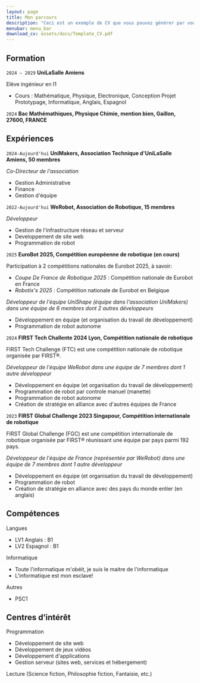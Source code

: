 ```yaml
---
layout: page
title: Mon parcours
description: "Ceci est un exemple de CV que vous pouvez générer par vous-même"
menubar: menu_bar
download_cv: assets/docs/Template_CV.pdf
---
```


## Formation 

`2024 – 2029`
**UniLaSalle Amiens**

Elève ingénieur en I1
* Cours : Mathématique, Physique, Electronique, Conception Projet Prototypage, Informatique, Anglais, Espagnol

`2024` **Bac Mathémathiques, Physique Chimie, mention bien, Gaillon, 27600, FRANCE**

## Expériences

`2024-Aujourd'hui` **UniMakers, Association Technique d'UniLaSalle Amiens, 50 membres**

_Co-Directeur de l'association_
* Gestion Administrative
* Finance
* Gestion d'équipe

`2022-Aujourd'hui` **WeRobot, Association de Robotique, 15 membres**

_Développeur_
* Gestion de l'infrastructure réseau et serveur
* Developpement de site web
* Programmation de robot

`2025` **EuroBot 2025, Compétition européenne de robotique (en cours)**

Participation à 2 compétitions nationales de Eurobot 2025, à savoir: 
- *Coupe De France de Robotique 2025* : Compétition nationale de Eurobot en France
- *Robotix's 2025* : Compétition nationale de Eurobot en Belgique

_Développeur de l'équipe UniShape (équipe dans l'association UniMakers) dans une équipe de 6 membres dont 2 autres développeurs_
* Développement en équipe (et organisation du travail de développement)
* Programmation de robot autonome

`2024` **FIRST Tech Challente 2024 Lyon, Compétition nationale de robotique**

FIRST Tech Challenge (FTC) est une compétition nationale de robotique organisée par FIRST®.

_Développeur de l'équipe WeRobot dans une équipe de 7 membres dont 1 autre développeur_
* Développement en équipe (et organisation du travail de développement)
* Programmation de robot par controle manuel (manette)
* Programmation de robot autonome
* Création de stratégie en alliance avec d'autres équipes de France


`2023` **FIRST Global Challenge 2023 Singapour, Compétition internationale de robotique**

FIRST Global Challenge (FGC) est une compétition internationale de robotique organisée par FIRST® réunissant une équipe par pays parmi 192 pays.

_Développeur de l'équipe de France (représentée par WeRobot) dans une équipe de 7 membres dont 1 autre développeur_
* Développement en équipe (et organisation du travail de développement)
* Programmation de robot
* Création de stratégie en alliance avec des pays du monde entier (en anglais)


## Compétences

Langues
* LV1 Anglais : B1
* LV2 Espagnol : B1

Informatique
* Toute l'informatique m'obéit, je suis le maitre de l'informatique
* L'informatique est mon esclave!

Autres
* PSC1

## Centres d’intérêt

Programmation
* Développement de site web 
* Développement de jeux vidéos
* Développement d'applications
* Gestion serveur (sites web, services et hébergement)

Lecture (Science fiction, Philosophie fiction, Fantaisie, etc.)